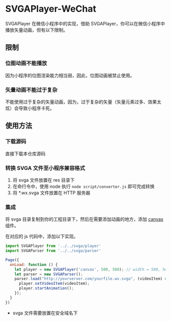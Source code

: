 # SVGAPlayer-WeChat

SVGAPlayer 在微信小程序中的实现，借助 SVGAPlayer，你可以在微信小程序中播放矢量动画，但有以下限制。

## 限制

### 位图动画不能播放

因为小程序的位图渲染能力相当弱，因此，位图动画被禁止使用。

### 矢量动画不能过于复杂

不能使用过于复杂的矢量动画，因为，过于复杂的矢量（矢量元素过多、效果太炫）会导致小程序卡死。

## 使用方法

### 下载源码

直接下载本仓库源码

### 转换 SVGA 文件至小程序兼容格式

1. 将 svga 文件放置在 res 目录下
2. 在命行令中，使用 node 执行 ```node script/converter.js``` 即可完成转换
3. 将 *.wx.svga 文件放置在 HTTP 服务器

### 集成

将 svga 目录复制到你的工程目录下，然后在需要添加动画的地方，添加 [canvas](https://mp.weixin.qq.com/debug/wxadoc/dev/component/canvas.html#canvas) 组件。

在对应的 js 代码中，添加以下实现。

```js
import SVGAPlayer from '../../svga/player'
import SVGAParser from '../../svga/parser'

Page({
  onLoad: function () {
    let player = new SVGAPlayer('canvas', 500, 500); // width = 500, height = 500, 对应的是 canvas 画布的大小。
    let parser = new SVGAParser();
    parser.load("http://yourserver.com/yourfile.wx.svga", (videoItem) => {
      player.setVideoItem(videoItem);
      player.startAnimation();
    });
  }
})

```

* svga 文件需要放置在安全域名下
